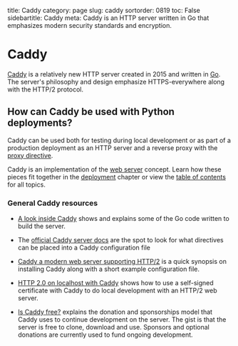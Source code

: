 title: Caddy
category: page
slug: caddy
sortorder: 0819
toc: False
sidebartitle: Caddy
meta: Caddy is an HTTP server written in Go that emphasizes modern security standards and encryption.


# Caddy
[Caddy](https://caddyserver.com/) is a relatively new HTTP server created 
in 2015 and written in [Go](https://golang.org/). The server's philosophy
and design emphasize HTTPS-everywhere along with the HTTP/2 protocol.


## How can Caddy be used with Python deployments?
Caddy can be used both for testing during local development or as part
of a production deployment as an HTTP server and a reverse proxy with
the [proxy directive](https://caddyserver.com/docs/proxy).

<div class="well see-also">Caddy is an implementation of the <a href="/web-servers.html">web server</a> concept. Learn how these pieces fit together in the <a href="/deployment.html">deployment</a> chapter or view the <a href="/table-of-contents.html">table of contents</a> for all topics.</div>



### General Caddy resources
* [A look inside Caddy](https://blog.gopheracademy.com/caddy-a-look-inside/)
  shows and explains some of the Go code written to build the server.

* The [official Caddy server docs](https://caddyserver.com/docs) are the
  spot to look for what directives can be placed into a Caddy configuration
  file

* [Caddy a modern web server supporting HTTP/2](http://engineeredweb.com/blog/2015/caddy-web-server/)
  is a quick synopsis on installing Caddy along with a short example
  configuration file.

* [HTTP 2.0 on localhost with Caddy](https://tobias.is/blogging/test-http2-localhost-caddy-ssl/)
  shows how to use a self-signed certificate with Caddy to do local 
  development with an HTTP/2 web server.

* [Is Caddy free?](https://caddyserver.com/blog/is-caddy-free) explains
  the donation and sponsorships model that Caddy uses to continue development
  on the server. The gist is that the server is free to clone, download and
  use. Sponsors and optional donations are currently used to fund ongoing
  development.

